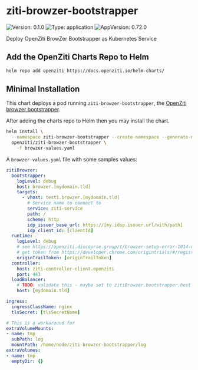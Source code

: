 <!-- README.md generated by helm-docs from README.md.gotmpl -->
# ziti-browzer-bootstrapper

![Version: 0.1.0](https://img.shields.io/badge/Version-0.1.0-informational?style=flat-square) ![Type: application](https://img.shields.io/badge/Type-application-informational?style=flat-square) ![AppVersion: 0.72.0](https://img.shields.io/badge/AppVersion-0.72.0-informational?style=flat-square)

Deploy OpenZiti BrowZer Bootstrapper as Kubernetes Service

## Add the OpenZiti Charts Repo to Helm

```bash
helm repo add openziti https://docs.openziti.io/helm-charts/
```

## Minimal Installation

This chart deploys a pod running `ziti-browzer-bootstrapper`, the [OpenZiti browzer bootstrapper](https://github.com/openziti/ziti-browzer-bootstrapper/).

After adding the charts repo to Helm then you may install the chart.

```bash
helm install \
  --namespace ziti-browzer-bootstrapper --create-namespace --generate-name \
  openziti/ziti-browzer-bootstrapper \
    -f browzer-values.yaml
```

A `browzer-values.yaml` file with some samples values:

```yaml
zitiBrowzer:
  bootstrapper:
    logLevel: debug
    host: browzer.[mydomain.tld]
    targets:
      - vhost: test1.browzer.[mydomain.tld]
        # Service name to connect to
        service: ziti-service
        path: /
        scheme: http
        idp_issuer_base_url: https://[my.idsp.issuer.url/with/path]
        idp_client_id: [clientId]
  runtime:
    logLevel: debug
    # see https://openziti.discourse.group/t/browzer-setup-error-1014-origintrial-subdomain-mismatch/2481
    # get token from https://developer.chrome.com/origintrials/#/register_trial/1603844417297317889
    originTrailToken: [originTrailToken]
  controller:
    host: ziti-controller-client.openziti
    port: 443
  loadBalancer:
    # TODO: validate this - maybe set to zitiBrowzer.bootstrapper.host ?
    host: [mydomain.tld]

ingress:
  ingressClassName: nginx
  tlsSecret: [tlsSecretName]

# This is a workaround for
extraVolumeMounts:
- name: tmp
  subPath: log
  mountPath: /home/node/ziti-browzer-bootstrapper/log
extraVolumes:
- name: tmp
  emptyDir: {}

```

<!-- README.md generated by helm-docs from README.md.gotmpl -->
